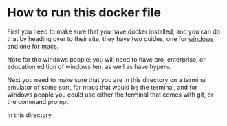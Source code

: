# How to run this docker file

First you need to make sure that you have docker installed, and you can do that by heading over to their site, they have two guides, one for [windows](https://docs.docker.com/docker-for-windows/install/) and one for [macs](https://docs.docker.com/docker-for-mac/install/).

Note for the windows people: you will need to have pro, enterprise, or education edition of windows ten, as well as have hyperv.


Next you need to make sure that you are in this directory on a terminal emulator of some sort, for macs that would be the terminal, and for windows people you could use either the terminal that comes with git, or the command prompt.


In this directory,

